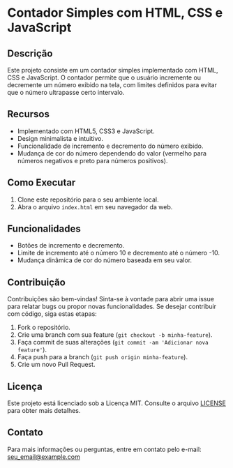 # Contador Simples com HTML, CSS e JavaScript

## Descrição
Este projeto consiste em um contador simples implementado com HTML, CSS e JavaScript. O contador permite que o usuário incremente ou decremente um número exibido na tela, com limites definidos para evitar que o número ultrapasse certo intervalo.

## Recursos
- Implementado com HTML5, CSS3 e JavaScript.
- Design minimalista e intuitivo.
- Funcionalidade de incremento e decremento do número exibido.
- Mudança de cor do número dependendo do valor (vermelho para números negativos e preto para números positivos).

## Como Executar
1. Clone este repositório para o seu ambiente local.
2. Abra o arquivo `index.html` em seu navegador da web.

## Funcionalidades
- Botões de incremento e decremento.
- Limite de incremento até o número 10 e decremento até o número -10.
- Mudança dinâmica de cor do número baseada em seu valor.


## Contribuição
Contribuições são bem-vindas! Sinta-se à vontade para abrir uma issue para relatar bugs ou propor novas funcionalidades. Se desejar contribuir com código, siga estas etapas:
1. Fork o repositório.
2. Crie uma branch com sua feature (`git checkout -b minha-feature`).
3. Faça commit de suas alterações (`git commit -am 'Adicionar nova feature'`).
4. Faça push para a branch (`git push origin minha-feature`).
5. Crie um novo Pull Request.

## Licença
Este projeto está licenciado sob a Licença MIT. Consulte o arquivo [LICENSE](LICENSE) para obter mais detalhes.

## Contato
Para mais informações ou perguntas, entre em contato pelo e-mail: seu_email@example.com
